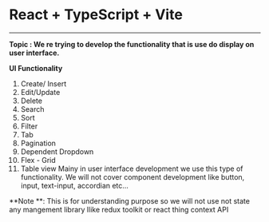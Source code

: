 # React + TypeScript + Vite
--------------------------------
**Topic : We re trying to develop the functionality that is use do display on user interface.**

**UI Functionality**
1. Create/ Insert
2. Edit/Update
3. Delete
4. Search
5. Sort
6. Filter
7. Tab
8. Pagination
9. Dependent Dropdown
10.  Flex - Grid
11.  Table view
Mainy in user interface development we use this type of functionality. We will not cover component development
like button, input, text-input, accordian etc...

**Note **: This is for understanding purpose so we will not use not state any mangement library llike redux toolkit or react thing context API
